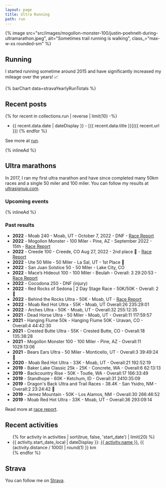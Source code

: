 ```yaml
---
layout: page
title: Ultra Running
path: run
---
```


{% image src="src/images/mogollon-monster-100/justin-poehnelt-during-ultramarathon.jpeg", alt="Sometimes trail running is walking", class_="max-w-xs rounded-sm" %}

## Running

I started running sometime around 2015 and have significantly increased my mileage over the years! :chart_with_upwards_trend:

{% barChart data=stravaYearlyRunTotals %}

## Recent posts

{% for recent in collections.run | reverse | limit(10) -%}

- {{ recent.data.date | dateDisplay }} - [{{ recent.data.title }}]({{ recent.url }})
  {% endfor %}

See more at <a class="tag run" href="/tag/run">run</a>.

{% inlineAd %}

## Ultra marathons

In 2017, I ran my first ultra marathon and have since completed many 50km races and a single 50 miler and 100 miler. You can follow my results at [ultrasignup.com](https://ultrasignup.com/results_participant.aspx?fname=Justin&lname=Poehnelt).

### Upcoming events

{% inlineAd %}

### Past results

- **2022** - Moab 240 - Moab, UT - October 7, 2022 - DNF - [Race Report](/posts/2022-moab-240-race-report/)
- **2022** - Mogollon Monster - 100 Miler - Pine, AZ - September 2022 - 15th - [Race Report](/posts/2022-mogollon-monster-race-report/)
- **2022** - Creede 100 - Creede, CO Aug 27, 2022 - 2nd place :2nd_place_medal: - [Race Report](/posts/2022-creede-100-race-report/)
- **2022** - Ute 50 Mile - 50 Miler - La Sal, UT - 1st Place :1st_place_medal:
- **2022** - San Juan Solstice 50 - 50 Miler - Lake City, CO
- **2022** - Mace’s Hideout 100 - 100 Miler - Beulah - Overall: 3 29:20:53 - [Race Report](/posts/2022-maces-hideout-100m/)
- **2022** - Cocodona 250 - DNF (injury)
- **2022** - Red Rocks of Sedona | 2 Day Stage Race - 50K/50K - Overall: 2 :2nd_place_medal:
- **2022** - Behind the Rocks Ultra - 50K - Moab, UT - [Race Report](/posts/2022-behind-the-rocks-50k/)
- **2022** - Moab Red Hot Ultra - 55K - Moab, UT Overall:26 235:29:01
- **2022** - Arches Ultra - 50K - Moab, UT - Overall:32 255:12:35
- **2021** - Dead Horse Ultra - 50 Miler - Moab, UT - Overall:11 117:59:57
- **2021** - Hanging Flume 50k - Hanging Flume 50K - Uravan, CO - Overall:4 44:42:30
- **2021** - Crested Butte Ultra - 55K - Crested Butte, CO - Overall:18 135:38:28
- **2021** - Mogollon Monster 100 - 100 Miler - Pine, AZ - Overall:11 1029:13:06
- **2021** - Bears Ears Ultra - 50 Miler - Monticello, UT - Overall:3 39:49:24 :3rd_place_medal:
- **2020** - Moab Red Hot Ultra - 33K - Moab, UT - Overall:21 192:52:19
- **2019** - Baker Lake Classic 25k - 25K - Concrete, WA - Overall:6 62:13:13
- **2019** - Backcountry Rise - 50K - Toutle, WA - Overall:17 166:33:49
- **2019** - Standhope - 60K - Ketchum, ID - Overall:31 2410:35:09
- **2019** - Dragon's Back Ultra and Trail Races - 38.4K - San Ysidro, NM - Overall:2 23:24:42 :2nd_place_medal:
- **2019** - Jemez Mountain - 50K - Los Alamos, NM - Overall:30 266:46:52
- **2019** - Moab Red Hot Ultra - 33K - Moab, UT - Overall:36 293:09:14

Read more at <a class="tag run" href="/tag/race report">race report</a>.

## Recent activities

<ul>{% for activity in activities | sort(true, false, 'start_date') | limit(20) %}
<li>{{ activity.start_date_local | dateDisplay }}: <a href="https://www.strava.com/activities/{{ activity.id}}">{{ activity.name }}</a>, {{ (activity.distance / 1000) | round(1) }} km</li>
{% endfor %}
</ul>

## Strava

You can follow me on [Strava](https://www.strava.com/athletes/2170160).
